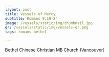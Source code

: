 ```yaml
---
layout: post
title: Vessels of Mercy
subtitle: Romans 9:19-24
image: /vessels/static/img/thumbnail.jpg
qr: /vessels/static/img/vessels-qr.png
tags: romans bethel

---
```

Bethel Chinese Christian MB Church (Vancouver)
